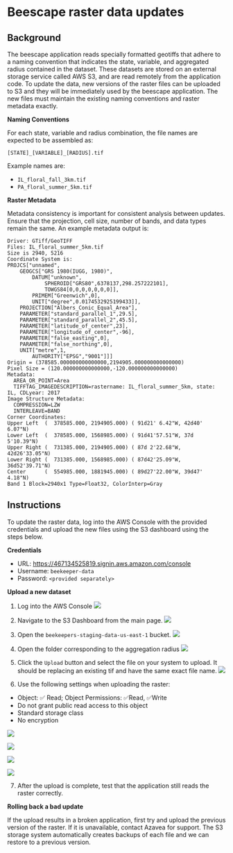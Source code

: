 # Beescape raster data updates

## Background

The beescape application reads specially formatted geotiffs that adhere to a
naming convention that indicates the state, variable, and aggregated radius
contained in the dataset. These datasets are stored on an external storage
service called AWS S3, and are read remotely from the application code. To
update the data, new versions of the raster files can be uploaded to S3 and
they will be immediately used by the beescape application. The new files must
maintain the existing naming conventions and raster metadata exactly.

**Naming Conventions**

For each state, variable and radius combination, the file names are expected to
be assembled as:

`[STATE]_[VARIABLE]_[RADIUS].tif`

Example names are:

* `IL_floral_fall_3km.tif`
* `PA_floral_summer_5km.tif`

**Raster Metadata**

Metadata consistency is important for consistent analysis between updates.
Ensure that the projection, cell size, number of bands, and data types remain
the same. An example metadata output is:

    Driver: GTiff/GeoTIFF
    Files: IL_floral_summer_5km.tif
    Size is 2940, 5216
    Coordinate System is:
    PROJCS["unnamed",
        GEOGCS["GRS 1980(IUGG, 1980)",
            DATUM["unknown",
                SPHEROID["GRS80",6378137,298.257222101],
                TOWGS84[0,0,0,0,0,0,0]],
            PRIMEM["Greenwich",0],
            UNIT["degree",0.0174532925199433]],
        PROJECTION["Albers_Conic_Equal_Area"],
        PARAMETER["standard_parallel_1",29.5],
        PARAMETER["standard_parallel_2",45.5],
        PARAMETER["latitude_of_center",23],
        PARAMETER["longitude_of_center",-96],
        PARAMETER["false_easting",0],
        PARAMETER["false_northing",0],
        UNIT["metre",1,
            AUTHORITY["EPSG","9001"]]]
    Origin = (378585.000000000000000,2194905.000000000000000)
    Pixel Size = (120.000000000000000,-120.000000000000000)
    Metadata:
      AREA_OR_POINT=Area
      TIFFTAG_IMAGEDESCRIPTION=rastername: IL_floral_summer_5km, state: IL, CDLyear: 2017
    Image Structure Metadata:
      COMPRESSION=LZW
      INTERLEAVE=BAND
    Corner Coordinates:
    Upper Left  (  378585.000, 2194905.000) ( 91d21' 6.42"W, 42d40' 6.07"N)
    Lower Left  (  378585.000, 1568985.000) ( 91d41'57.51"W, 37d 5'10.39"N)
    Upper Right (  731385.000, 2194905.000) ( 87d 2'22.68"W, 42d26'33.05"N)
    Lower Right (  731385.000, 1568985.000) ( 87d42'25.09"W, 36d52'39.71"N)
    Center      (  554985.000, 1881945.000) ( 89d27'22.00"W, 39d47' 4.18"N)
    Band 1 Block=2940x1 Type=Float32, ColorInterp=Gray



## Instructions

To update the raster data, log into the AWS Console with the provided
credentials and upload the new files using the S3 dashboard using the steps
below.

**Credentials**

* URL:  https://467134525819.signin.aws.amazon.com/console
* Username: `beekeeper-data`
* Password: `<provided separately>`

**Upload a new dataset**

1. Log into the AWS Console
![](https://d2mxuefqeaa7sj.cloudfront.net/s_6BE299F545FCF2593B762836DDCB999658CD6A5F7E8F2D741503E07F83F0F3C8_1550084061408_file.png)

2. Navigate to the S3 Dashboard from the main page.
![](https://d2mxuefqeaa7sj.cloudfront.net/s_6BE299F545FCF2593B762836DDCB999658CD6A5F7E8F2D741503E07F83F0F3C8_1550084171548_file.png)

3. Open the `beekeepers-staging-data-us-east-1` bucket.
![](https://d2mxuefqeaa7sj.cloudfront.net/s_6BE299F545FCF2593B762836DDCB999658CD6A5F7E8F2D741503E07F83F0F3C8_1550084303960_file.png)

4. Open the folder corresponding to the aggregation radius
![](https://d2mxuefqeaa7sj.cloudfront.net/s_6BE299F545FCF2593B762836DDCB999658CD6A5F7E8F2D741503E07F83F0F3C8_1550084724181_file.png)

5. Click the `Upload` button and select the file on your system to upload. It
   should be replacing an existing tif and have the same exact file name.
![](https://d2mxuefqeaa7sj.cloudfront.net/s_6BE299F545FCF2593B762836DDCB999658CD6A5F7E8F2D741503E07F83F0F3C8_1550085076812_file.png)

6. Use the following settings when uploading the raster:
  - Object: ✅ Read; Object Permissions:  ✅Read,  ✅Write
  - Do not grant public read access to this object
  - Standard storage class
  - No encryption

![](https://d2mxuefqeaa7sj.cloudfront.net/s_6BE299F545FCF2593B762836DDCB999658CD6A5F7E8F2D741503E07F83F0F3C8_1550097261070_Screenshot+from+2019-02-13+173136.png)

![](https://d2mxuefqeaa7sj.cloudfront.net/s_6BE299F545FCF2593B762836DDCB999658CD6A5F7E8F2D741503E07F83F0F3C8_1550519610812_Screenshot+from+2019-02-18+145322.png)

![](https://d2mxuefqeaa7sj.cloudfront.net/s_6BE299F545FCF2593B762836DDCB999658CD6A5F7E8F2D741503E07F83F0F3C8_1550097303390_Screenshot+from+2019-02-13+173249.png)

![](https://d2mxuefqeaa7sj.cloudfront.net/s_6BE299F545FCF2593B762836DDCB999658CD6A5F7E8F2D741503E07F83F0F3C8_1550097325916_Screenshot+from+2019-02-13+173305.png)

7. After the upload is complete, test that the application still reads the
   raster correctly.

**Rolling back a bad update**

If the upload results in a broken application, first try and upload the
previous version of the raster. If it is unavailable, contact Azavea for
support. The S3 storage system automatically creates backups of each file and
we can restore to a previous version.


